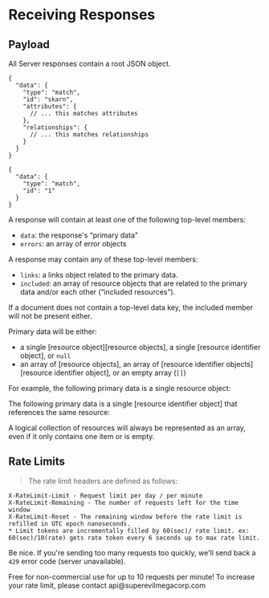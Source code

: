 # Receiving Responses

## Payload

All Server responses contain a root JSON object.  

~~~.language-json
{
  "data": {
    "type": "match",
    "id": "skarn",
    "attributes": {
      // ... this matches attributes
    },
    "relationships": {
      // ... this matches relationships
    }
  }
}
~~~

~~~.language-json
{
  "data": {
    "type": "match",
    "id": "1"
  }
}
~~~

A response will contain at least one of the following top-level members:

  * `data`: the response's “primary data”
  * `errors`: an array of error objects

A response may contain any of these top-level members:

  * `links`: a links object related to the primary data.
  * `included`: an array of resource objects that are related to the primary data and/or each other (“included resources”).

If a document does not contain a top-level data key, the included member will not be present either.

Primary data will be either:

  * a single [resource object][resource objects], a single [resource identifier object], or `null`
  * an array of [resource objects], an array of [resource identifier objects][resource identifier object], or
  an empty array (`[]`)

For example, the following primary data is a single resource object:


The following primary data is a single [resource identifier object] that
references the same resource:


A logical collection of resources will always be represented as an array, even if
it only contains one item or is empty.

## Rate Limits
>The rate limit headers are defined as follows:

~~~
X-RateLimit-Limit - Request limit per day / per minute
X-RateLimit-Remaining - The number of requests left for the time window
X-RateLimit-Reset - The remaining window before the rate limit is refilled in UTC epoch nanoseconds.
* Limit tokens are incrementally filled by 60(sec)/ rate limit. ex: 60(sec)/10(rate) gets rate token every 6 seconds up to max rate limit.  
~~~
Be nice. If you're sending too many requests too quickly, we'll send back a  
`429` error code (server unavailable).

<aside class="notice">
Free for non-commercial use for up to 10 requests per minute! To increase your rate limit, please contact api@superevilmegacorp.com
</aside>
